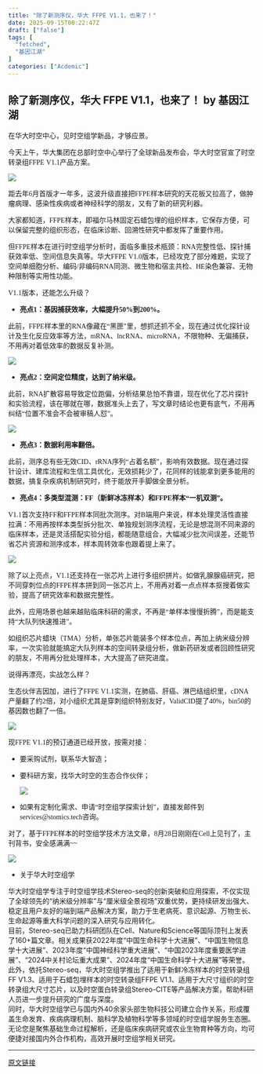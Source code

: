 ```yaml
---
title: "除了新测序仪，华大 FFPE V1.1，也来了！"
date: 2025-09-15T00:22:47Z
draft: ["false"]
tags: [
  "fetched",
  "基因江湖"
]
categories: ["Acdemic"]
---
```

除了新测序仪，华大 FFPE V1.1，也来了！ by 基因江湖
------
<div><section nodeleaf=""><mp-common-profile data-pluginname="mpprofile" data-nickname="基因江湖" data-alias="GeneJH" data-from="0" data-headimg="http://mmbiz.qpic.cn/mmbiz_png/cJbiakhWcVgRmV2JWhjsAsnlaT2PY8vDL6gZ3rLOeGTVaLBUrHyT010v7MIY0xUABs81iarvn5njSXOo2VUmbTTQ/0?wx_fmt=png" data-signature="基因行业人的一块自留地。" data-id="MzkwMzI0Njc5Mw==" data-is_biz_ban="0" data-service_type="1" data-verify_status="2"></mp-common-profile></section><p data-pm-slice="0 0 []"><font face="宋体"><span leaf=""><span textstyle="">在华大时空中心，见时空组学新品，才够应景。</span></span></font><span><p></p></span></p><p><font face="宋体"><span leaf=""><span textstyle="">今天上午，</span></span></font><font face="宋体"><span leaf=""><span textstyle="">华大</span></span></font><font face="宋体"><span leaf=""><span textstyle="">集团在总部</span></span></font><font face="宋体"><span leaf=""><span textstyle="">时空中心</span></span></font><font face="宋体"><span leaf=""><span textstyle="">举行了</span></span></font><font face="宋体"><span leaf=""><span textstyle="">全球新品发布会，</span></span></font><font face="宋体"><span leaf=""><span textstyle="">华大时空</span></span></font><font face="宋体"><span leaf=""><span textstyle="">官宣了</span><span textstyle="">时空转录组</span></span></font><font face="Calibri"><span leaf=""><span textstyle="">FFPE</span></span></font><span leaf=""><span textstyle=""> </span></span><font face="Calibri"><span leaf=""><span textstyle="">V1.1</span></span></font><font face="宋体"><span leaf=""><span textstyle="">产品方案</span></span></font><font face="宋体"><span leaf=""><span textstyle="">。</span></span></font><span><p></p></span></p><section nodeleaf=""><img data-src="https://mmbiz.qpic.cn/mmbiz_png/cJbiakhWcVgSK6T2xENHkSdicm5cxmht80TjGypvo4XL8jxbUCEtrTXRdicXhdqmO0biaT4JKibiaETmZAbMgQH6pX3Q/640?wx_fmt=png&amp;from=appmsg" data-ratio="0.4111111111111111" data-s="300,640" data-type="png" data-w="1080" type="block" data-imgfileid="100010081" src="https://mmbiz.qpic.cn/mmbiz_png/cJbiakhWcVgSK6T2xENHkSdicm5cxmht80TjGypvo4XL8jxbUCEtrTXRdicXhdqmO0biaT4JKibiaETmZAbMgQH6pX3Q/640?wx_fmt=png&amp;from=appmsg"></section><p><font face="宋体"><span leaf=""><span textstyle="">距去年</span></span></font><font face="Calibri"><span leaf=""><span textstyle="">6</span></span></font><font face="宋体"><span leaf=""><span textstyle="">月首版才一年多，这波升级直接把</span></span></font><font face="Calibri"><span leaf=""><span textstyle="">FFPE</span></span></font><font face="宋体"><span leaf=""><span textstyle="">样本研究的天花板又拉高了，做肿瘤病理、感染性疾病或者神经科学的</span></span></font><font face="宋体"><span leaf=""><span textstyle="">朋友</span></span></font><font face="宋体"><span leaf=""><span textstyle="">，</span></span></font><font face="宋体"><span leaf=""><span textstyle="">又有了新的研究利器</span></span></font><font face="宋体"><span leaf=""><span textstyle="">。</span></span></font><span><p></p></span></p><p><font face="宋体"><span leaf=""><span textstyle="">大家都知道，</span></span></font><font face="Calibri"><span leaf=""><span textstyle="">FFPE</span></span></font><font face="宋体"><span leaf=""><span textstyle="">样本</span></span></font><font face="宋体"><span leaf=""><span textstyle="">，</span></span></font><font face="宋体"><span leaf=""><span textstyle="">即</span></span></font><font face="宋体"><span leaf=""><span textstyle="">福尔马林固定石蜡包埋的组织样本，</span></span></font><font face="宋体"><span leaf=""><span textstyle="">它保存方便</span></span></font><font face="宋体"><span leaf=""><span textstyle="">，</span></span></font><font face="宋体"><span leaf=""><span textstyle="">可以保留</span></span></font><font face="宋体"><span leaf=""><span textstyle="">完整</span></span></font><font face="宋体"><span leaf=""><span textstyle="">的</span></span></font><font face="宋体"><span leaf=""><span textstyle="">组织形态</span></span></font><font face="宋体"><span leaf=""><span textstyle="">，</span></span></font><font face="宋体"><span leaf=""><span textstyle="">在临床诊断、</span></span></font><font face="宋体"><span leaf=""><span textstyle="">回溯性研究</span></span></font><font face="宋体"><span leaf=""><span textstyle="">中都发挥了重要作用。</span></span></font><span><p></p></span></p><p><font face="宋体"><span leaf=""><span textstyle="">但</span></span></font><font face="Calibri"><span leaf=""><span textstyle="">FFPE</span></span></font><font face="宋体"><span leaf=""><span textstyle="">样本在进行时空组学分析时，面临多重技术瓶颈：</span></span></font><font face="Calibri"><span leaf=""><span textstyle="">RNA</span></span></font><font face="宋体"><span leaf=""><span textstyle="">完整性低、</span></span></font><font face="宋体"><span leaf=""><span textstyle="">探针捕获效率低</span></span></font><font face="宋体"><span leaf=""><span textstyle="">、</span></span></font><font face="宋体"><span leaf=""><span textstyle="">空间信息失真等</span></span></font><font face="宋体"><span leaf=""><span textstyle="">。华大</span></span></font><font face="Calibri"><span leaf=""><span textstyle="">FFPE</span></span></font><span leaf=""><span textstyle=""> </span></span><font face="Calibri"><span leaf=""><span textstyle="">V1.</span></span></font><font face="Calibri"><span leaf=""><span textstyle="">0</span></span></font><font face="宋体"><span leaf=""><span textstyle="">版本，已经攻克了部分难题，实现了</span></span></font><font face="宋体"><span leaf=""><span textstyle="">空间单细胞分析、编码</span></span></font><font face="Calibri"><span leaf=""><span textstyle="">/</span></span></font><font face="宋体"><span leaf=""><span textstyle="">非编码</span></span></font><font face="Calibri"><span leaf=""><span textstyle="">RNA</span></span></font><font face="宋体"><span leaf=""><span textstyle="">同测、微生物和宿主共检、</span></span></font><font face="Calibri"><span leaf=""><span textstyle="">HE</span></span></font><font face="宋体"><span leaf=""><span textstyle="">染色兼容、无物种限制</span></span></font><font face="宋体"><span leaf=""><span textstyle="">等</span></span></font><font face="宋体"><span leaf=""><span textstyle="">实用</span></span></font><font face="宋体"><span leaf=""><span textstyle="">性</span></span></font><font face="宋体"><span leaf=""><span textstyle="">功能</span></span></font><font face="宋体"><span leaf=""><span textstyle="">。</span></span></font><span><p></p></span></p><p><font face="Calibri"><span leaf=""><span textstyle="">V1.1</span></span></font><font face="宋体"><span leaf=""><span textstyle="">版本，还能怎么升级？</span></span></font><span><p></p></span></p><ul><li><p><b><font face="宋体"><span leaf=""><span textstyle="">亮点</span></span></font><font face="Calibri"><span leaf=""><span textstyle="">1：</span></span></font></b><b><font face="宋体"><span leaf=""><span textstyle="">基因捕获效率，</span></span></font></b><b><font face="宋体"><span leaf=""><span textstyle="">大幅提升</span></span></font></b><b><font face="Calibri"><span leaf=""><span textstyle="">50%</span></span></font><font face="宋体"><span leaf=""><span textstyle="">到</span></span></font><font face="Calibri"><span leaf=""><span textstyle="">200%</span></span></font></b><b><font face="宋体"><span leaf=""><span textstyle="">。</span></span></font></b><b><span><p></p></span></b></p></li></ul><p><font face="宋体"><span leaf=""><span textstyle="">此前，</span></span></font><font face="Calibri"><span leaf=""><span textstyle="">FFPE</span></span></font><font face="宋体"><span leaf=""><span textstyle="">样本里的</span></span></font><font face="Calibri"><span leaf=""><span textstyle="">RNA</span></span></font><font face="宋体"><span leaf=""><span textstyle="">像藏在“黑匣”里，想抓还抓不全，现在通过优化探针设计及生化反应效率等方法，</span></span></font><font face="Calibri"><span leaf=""><span textstyle="">mRNA</span></span></font><font face="宋体"><span leaf=""><span textstyle="">、</span></span></font><font face="Calibri"><span leaf=""><span textstyle="">lncRNA</span></span></font><font face="宋体"><span leaf=""><span textstyle="">、</span></span></font><font face="Calibri"><span leaf=""><span textstyle="">microRNA</span></span></font><font face="宋体"><span leaf=""><span textstyle="">，</span></span></font><font face="宋体"><span leaf=""><span textstyle="">不限物种、</span></span></font><font face="宋体"><span leaf=""><span textstyle="">无偏捕获</span></span></font><font face="宋体"><span leaf=""><span textstyle="">，</span></span></font><font face="宋体"><span leaf=""><span textstyle="">不用再对着低效率的数据反复补测</span></span></font><font face="宋体"><span leaf=""><span textstyle="">。</span></span></font><span><p></p></span></p><section nodeleaf=""><img data-src="https://mmbiz.qpic.cn/mmbiz_png/cJbiakhWcVgSK6T2xENHkSdicm5cxmht804eft94vGKmG2cF35SX8b0G6ibMNOLOYxFhcUJCXUo7Nx6JwgSC3kF0g/640?wx_fmt=png&amp;from=appmsg" data-ratio="0.4962962962962963" data-s="300,640" data-type="png" data-w="1080" type="block" data-imgfileid="100010083" src="https://mmbiz.qpic.cn/mmbiz_png/cJbiakhWcVgSK6T2xENHkSdicm5cxmht804eft94vGKmG2cF35SX8b0G6ibMNOLOYxFhcUJCXUo7Nx6JwgSC3kF0g/640?wx_fmt=png&amp;from=appmsg"></section><ul><li><p><b><font face="宋体"><span leaf=""><span textstyle="">亮点</span></span></font><font face="Calibri"><span leaf=""><span textstyle="">2：</span></span></font><font face="宋体"><span leaf=""><span textstyle="">空间定位精度，达到了纳米级。</span></span></font></b><b><span><p></p></span></b></p></li></ul><p><font face="宋体"><span leaf=""><span textstyle="">此前，</span></span></font><font face="Calibri"><span leaf=""><span textstyle="">RNA</span></span></font><font face="宋体"><span leaf=""><span textstyle="">扩散</span></span></font><font face="宋体"><span leaf=""><span textstyle="">容易</span></span></font><font face="宋体"><span leaf=""><span textstyle="">导致定位跑偏，分析结果总怕不靠谱，现在</span></span></font><font face="宋体"><span leaf=""><span textstyle="">优化了</span></span></font><font face="宋体"><span leaf=""><span textstyle="">芯片探针和实验流程，该在哪就在哪，数据准头上去了，写文章时结论也更有底气，不用再纠结</span></span></font><font face="宋体"><span leaf=""><span textstyle="">“位置不准会不会被审稿人怼”。</span></span></font><span><p></p></span></p><section nodeleaf=""><img data-src="https://mmbiz.qpic.cn/mmbiz_png/cJbiakhWcVgSK6T2xENHkSdicm5cxmht8009xS52J8nPEXicJERLr2E6819PK4XYibaX1Fr0CiakFB9ZxTn4niaicKEmw/640?wx_fmt=png&amp;from=appmsg" data-ratio="0.37037037037037035" data-s="300,640" data-type="png" data-w="1080" type="block" data-imgfileid="100010084" src="https://mmbiz.qpic.cn/mmbiz_png/cJbiakhWcVgSK6T2xENHkSdicm5cxmht8009xS52J8nPEXicJERLr2E6819PK4XYibaX1Fr0CiakFB9ZxTn4niaicKEmw/640?wx_fmt=png&amp;from=appmsg"></section><ul><li><p><b><font face="宋体"><span leaf=""><span textstyle="">亮点</span></span></font><font face="Calibri"><span leaf=""><span textstyle="">3：</span></span></font><font face="宋体"><span leaf=""><span textstyle="">数据利用率翻倍。</span></span></font></b><b><span><p></p></span></b></p></li></ul><p><font face="宋体"><span leaf=""><span textstyle="">此前，</span></span></font><font face="宋体"><span leaf=""><span textstyle="">测序总有些</span></span></font><font face="宋体"><span leaf=""><span textstyle="">无效</span></span></font><font face="Calibri"><span leaf=""><span textstyle="">CID</span></span></font><font face="宋体"><span leaf=""><span textstyle="">、</span></span></font><font face="Calibri"><span leaf=""><span textstyle="">rRNA</span></span></font><font face="宋体"><span leaf=""><span textstyle="">序列</span></span></font><font face="宋体"><span leaf=""><span textstyle="">“</span></span></font><font face="宋体"><span leaf=""><span textstyle="">占着名额</span></span></font><font face="宋体"><span leaf=""><span textstyle="">”</span></span></font><font face="宋体"><span leaf=""><span textstyle="">，</span></span></font><font face="宋体"><span leaf=""><span textstyle="">影响</span></span></font><font face="宋体"><span leaf=""><span textstyle="">有效数据</span></span></font><font face="宋体"><span leaf=""><span textstyle="">。</span></span></font><font face="宋体"><span leaf=""><span textstyle="">现在通过探针设计、建库流程和生信工具优化，无效损耗少了，花同样的钱能拿到更多能用的数据，搞复杂疾病机制研究时，终于能放开手脚做全景分析。</span></span></font><span><p></p></span></p><ul><li><p><b><font face="宋体"><span leaf=""><span textstyle="">亮点</span></span></font><font face="Calibri"><span leaf=""><span textstyle="">4</span></span></font><font face="宋体"><span leaf=""><span textstyle="">：多类型混测：</span></span></font><font face="Calibri"><span leaf=""><span textstyle="">FF</span></span></font><font face="宋体"><span leaf=""><span textstyle="">（新鲜冰冻样本）和</span></span></font><font face="Calibri"><span leaf=""><span textstyle="">FFPE</span></span></font><font face="宋体"><span leaf=""><span textstyle="">样本“一机双测”。</span></span></font></b><b><span><p></p></span></b></p></li></ul><p><font face="Calibri"><span leaf=""><span textstyle="">V1.1首次支持FF和FFPE样本</span></span></font><font face="宋体"><span leaf=""><span textstyle="">同批次测序。对</span></span></font><font face="Calibri"><span leaf=""><span textstyle="">B</span></span></font><font face="宋体"><span leaf=""><span textstyle="">端用户</span></span></font><font face="宋体"><span leaf=""><span textstyle="">来说，样本处理灵活性直接拉满：不用再按样本类型拆分批次、单独规划测序流程，无论是想混测不同来源的临床样本，还是灵活搭配实验分组，都能随意组合，大幅减少批次间误差，还能节省芯片资源和测序成本，样本周转效率也跟着提上来了。</span></span></font><span><p></p></span></p><section nodeleaf=""><img data-src="https://mmbiz.qpic.cn/mmbiz_png/cJbiakhWcVgSK6T2xENHkSdicm5cxmht80zRTh0nvCkR6ZQuegxMgGGdwMyBtljOv9x2wqoUIs8ia26jWSlaH9G7w/640?wx_fmt=png&amp;from=appmsg" data-ratio="0.28055555555555556" data-s="300,640" data-type="png" data-w="1080" type="block" data-imgfileid="100010089" src="https://mmbiz.qpic.cn/mmbiz_png/cJbiakhWcVgSK6T2xENHkSdicm5cxmht80zRTh0nvCkR6ZQuegxMgGGdwMyBtljOv9x2wqoUIs8ia26jWSlaH9G7w/640?wx_fmt=png&amp;from=appmsg"></section><p><font face="宋体"><span leaf=""><span textstyle="">除了以上亮点，</span></span></font><font face="Calibri"><span leaf=""><span textstyle="">V1.1</span></span></font><font face="宋体"><span leaf=""><span textstyle="">还支持在一张芯片上进行多组织拼片</span><span textstyle="">。如</span></span></font><font face="宋体"><span leaf=""><span textstyle="">做乳腺腺癌研究，把不同穿刺位点的</span></span></font><font face="Calibri"><span leaf=""><span textstyle="">FFPE</span></span></font><font face="宋体"><span leaf=""><span textstyle="">样本拼到同一张芯片上，不用再对着一点点样本抠搜着做实验</span></span></font><font face="宋体"><span leaf=""><span textstyle="">，</span></span></font><font face="宋体"><span leaf=""><span textstyle="">提高了</span></span></font><font face="宋体"><span leaf=""><span textstyle="">研究效率和数据完整性。</span></span></font></p><p><font face="宋体"><span leaf=""><span textstyle="">此外，</span></span></font><font face="宋体"><span leaf=""><span textstyle="">应用场景也越来越贴临床科研的需求，不再是</span></span></font><font face="宋体"><span leaf=""><span textstyle="">“单样本慢慢折腾”，而是能支持“大队列快速推进”。</span></span></font><span><p></p></span></p><p><font face="宋体"><span leaf=""><span textstyle="">如组织芯片蜡块（</span></span></font><font face="Calibri"><span leaf=""><span textstyle="">TMA</span></span></font><font face="宋体"><span leaf=""><span textstyle="">）分析，</span><span textstyle="">单张芯片能装多个样本位点，再加上纳米级分辨率</span><span textstyle="">，一次实验就能搞定大队列样本的空间转录组分析，做新药研发或者回顾性研究的朋友，不用再分批处理样本，</span></span></font><font face="宋体"><span leaf=""><span textstyle="">大大提高了研究进度</span></span></font><font face="宋体"><span leaf=""><span textstyle="">。</span></span></font><span><p></p></span></p><p><font face="宋体"><span leaf=""><span textstyle="">说得再漂亮，实战怎么样？</span></span></font><span><p></p></span></p><p><font face="宋体"><span leaf=""><span textstyle="">生态伙伴吉因加，</span></span></font><font face="宋体"><span leaf=""><span textstyle="">进行了</span></span></font><font face="Calibri"><span leaf=""><span textstyle="">FFPE V1.1</span></span></font><font face="宋体"><span leaf=""><span textstyle="">实测，</span></span></font><font face="宋体"><span leaf=""><span textstyle="">在肺癌、肝癌、淋巴结组织里，</span></span></font><font face="Calibri"><span leaf=""><span textstyle="">cDNA</span></span></font><font face="宋体"><span leaf=""><span textstyle="">产量翻了约</span></span></font><font face="Calibri"><span leaf=""><span textstyle="">2</span></span></font><font face="宋体"><span leaf=""><span textstyle="">倍，对小组织尤其是穿刺组织特别友好，</span></span></font><font face="Calibri"><span leaf=""><span textstyle="">ValidCID</span></span></font><font face="宋体"><span leaf=""><span textstyle="">提了</span></span></font><font face="Calibri"><span leaf=""><span textstyle="">40%</span></span></font><font face="宋体"><span leaf=""><span textstyle="">，</span></span></font><font face="Calibri"><span leaf=""><span textstyle="">bin50</span></span></font><font face="宋体"><span leaf=""><span textstyle="">的基因数也翻了一倍。</span></span></font><span><p></p></span></p><section nodeleaf=""><img data-src="https://mmbiz.qpic.cn/mmbiz_png/cJbiakhWcVgSK6T2xENHkSdicm5cxmht80E2EheFLzOgyOLFJqApic8kfBiba3TpDX5C22Jto4L5zhzFPibV4EX4xuw/640?wx_fmt=png&amp;from=appmsg" data-ratio="0.562962962962963" data-s="300,640" data-type="png" data-w="1080" type="block" data-imgfileid="100010086" src="https://mmbiz.qpic.cn/mmbiz_png/cJbiakhWcVgSK6T2xENHkSdicm5cxmht80E2EheFLzOgyOLFJqApic8kfBiba3TpDX5C22Jto4L5zhzFPibV4EX4xuw/640?wx_fmt=png&amp;from=appmsg"></section><p><font face="宋体"><span leaf=""><span textstyle="">现FFPE </span></span></font><font face="Calibri"><span leaf=""><span textstyle="">V1.1</span></span></font><font face="宋体"><span leaf=""><span textstyle="">的预订通道已经</span></span></font><font face="宋体"><span leaf=""><span textstyle="">开放</span></span></font><font face="宋体"><span leaf=""><span textstyle="">，按需</span></span></font><font face="宋体"><span leaf=""><span textstyle="">对接</span></span></font><font face="宋体"><span leaf=""><span textstyle="">：</span></span></font><span><p></p></span></p><ul><li><p><font face="宋体"><span leaf=""><span textstyle="">要采购试剂</span></span></font><font face="宋体"><span leaf=""><span textstyle="">，</span></span></font><font face="宋体"><span leaf=""><span textstyle="">联系华大智造</span></span></font><font face="宋体"><span leaf=""><span textstyle="">；</span></span></font><span><p></p></span></p></li><li><p><font face="宋体"><span leaf=""><span textstyle="">要科研方案</span></span></font><font face="宋体"><span leaf=""><span textstyle="">，</span></span></font><font face="宋体"><span leaf=""><span textstyle="">找华大时空的生态合作伙伴；</span></span></font></p><section nodeleaf=""><img data-src="https://mmbiz.qpic.cn/mmbiz_png/cJbiakhWcVgSK6T2xENHkSdicm5cxmht80oM47BvONknibXoibx3dcTBVfHCZ06YqsqvrqE8ygg69ZUSYlPLX8ryxw/640?wx_fmt=png&amp;from=appmsg" data-ratio="0.5083333333333333" data-s="300,640" data-type="png" data-w="1080" type="block" data-imgfileid="100010087" src="https://mmbiz.qpic.cn/mmbiz_png/cJbiakhWcVgSK6T2xENHkSdicm5cxmht80oM47BvONknibXoibx3dcTBVfHCZ06YqsqvrqE8ygg69ZUSYlPLX8ryxw/640?wx_fmt=png&amp;from=appmsg"></section></li></ul><p><span><p></p></span></p><ul><li><p><font face="宋体"><span leaf=""><span textstyle="">如果有定制化需求</span></span></font><font face="宋体"><span leaf=""><span textstyle="">、</span></span></font><font face="宋体"><span leaf=""><span textstyle="">申请</span></span></font><font face="宋体"><span leaf=""><span textstyle="">“时空组学探索计划”，直接发邮件到</span></span></font><font face="Calibri"><span leaf=""><span textstyle="">services@stomics.tech</span></span></font><font face="宋体"><span leaf=""><span textstyle="">咨询。</span></span></font></p></li></ul><p><font face="宋体"><span leaf=""><span textstyle="">对了，基于</span></span></font><font face="Calibri"><span leaf=""><span textstyle="">FFPE</span></span></font><font face="宋体"><span leaf=""><span textstyle="">样本的时空组学技术方法文章，</span></span><span data-pm-slice='3 3 ["para",{"tagName":"p","attributes":{"class":"MsoNormal","style":"margin-bottom: 24px;"},"namespaceURI":"http://www.w3.org/1999/xhtml"}]'><font face="Calibri"><span leaf=""><span textstyle="">8</span></span></font><font face="宋体"><span leaf=""><span textstyle="">月</span></span></font><font face="Calibri"><span leaf=""><span textstyle="">28</span></span></font><font face="宋体"><span leaf=""><span textstyle="">日</span></span></font></span><span leaf=""><span textstyle="">刚刚</span></span></font><font face="宋体"><span leaf=""><span textstyle="">在</span></span></font><font face="Calibri"><span leaf=""><span textstyle="">Cell</span></span></font><font face="宋体"><span leaf=""><span textstyle="">上见刊了</span><span textstyle="">，主刊背书，安全感满满</span></span></font><font face="Calibri"><span leaf=""><span textstyle="">~~</span></span></font></p><section nodeleaf=""><img data-src="https://mmbiz.qpic.cn/mmbiz_png/cJbiakhWcVgSK6T2xENHkSdicm5cxmht80YibeLqObcefSodGic6SGkA43ibX1HKKa7rxSicK3ZqOY37E3cvzCT2DjqQ/640?wx_fmt=png&amp;from=appmsg" data-ratio="0.4564814814814815" data-s="300,640" data-type="png" data-w="1080" type="block" data-imgfileid="100010088" src="https://mmbiz.qpic.cn/mmbiz_png/cJbiakhWcVgSK6T2xENHkSdicm5cxmht80YibeLqObcefSodGic6SGkA43ibX1HKKa7rxSicK3ZqOY37E3cvzCT2DjqQ/640?wx_fmt=png&amp;from=appmsg"></section><ul><li><section><span leaf=""><span textstyle="">关于华大时空组学</span></span></section></li></ul><section><span leaf=""><span textstyle="">华大时空组学专注于时空组学技术Stereo-seq的创新突破和应用探索，不仅实现了全球领先的“纳米级分辨率”与“厘米级全景视场”双重优势，更持续研发出强大、稳定且用户友好的端到端产品解决方案，助力于生老病死、意识起源、万物生长、生命起源等重大科学问题的深入研究与应用转化。</span></span></section><section><span leaf=""><span textstyle="">目前，Stereo-seq已助力科研团队在Cell、Nature和Science等国际顶刊上发表了160+篇文章。相关成果获2022年度“中国生命科学十大进展”、“中国生物信息学十大进展”、2023年度“中国神经科学重大进展”、“中国2023年度重要医学进展”、“2024中关村论坛重大成果”、2024年度“中国生命科学十大进展”等荣誉。</span></span></section><section><span leaf=""><span textstyle="">此外，依托Stereo-seq，华大时空组学推出了适用于新鲜冷冻样本的时空转录组FF V1.3、适用于石蜡包埋样本的时空转录组FFPE V1.1、适用于大尺寸组织的时空转录组大尺寸芯片，以及时空蛋白转录组Stereo-CITE等产品解决方案，帮助科研人员进一步提升研究的广度与深度。</span></span></section><section><span leaf=""><span textstyle="">同时，华大时空组学已与国内外40余家头部生物科技公司建立合作关系，形成覆盖生命发育、疾病病理机制、脑科学及植物科学等多领域的时空组学服务生态圈。无论您是聚焦基础生命过程解析，还是临床疾病研究或农业生物育种等方向，均可便捷对接国内外合作机构，高效开展时空组学相关研究。</span></span></section><section nodeleaf=""><mp-common-profile data-pluginname="mpprofile" data-nickname="华大时空" data-alias="BGIStereo-seq" data-from="0" data-headimg="http://mmbiz.qpic.cn/mmbiz_png/roibxduU2Ncbqia3ydAVhGMsX6fGnRbDYK2SL6OEBhkAuunicRtWic1mqdDdALu3khnW1HrFznyDj65banALaibJOibA/0?wx_fmt=png" data-signature="华大作为时空组学领域的重要推动者，在2020年发布了自主研发的时空组学技术Stereo-seq，华大时空组学应运而生，助力生老病死、意识起源、万物生长、生命起源等重大科学问题的研究与应用。" data-id="Mzg5MTY0Mjc3Mg==" data-is_biz_ban="0" data-service_type="1" data-verify_status="2"></mp-common-profile></section><p><span><p></p></span></p><p><mp-style-type data-value="3"></mp-style-type></p></div>  
<hr>
<a href="https://mp.weixin.qq.com/s/uweLVDPwEvB-qutNK3QySA",target="_blank" rel="noopener noreferrer">原文链接</a>
